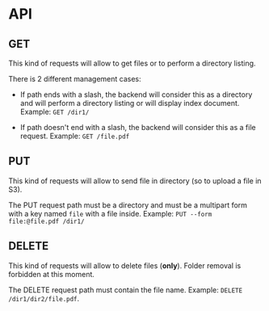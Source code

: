 # API

## GET

This kind of requests will allow to get files or to perform a directory listing.

There is 2 different management cases:

- If path ends with a slash, the backend will consider this as a directory and will perform a directory listing or will display index document.
  Example: `GET /dir1/`

- If path doesn't end with a slash, the backend will consider this as a file request. Example: `GET /file.pdf`

## PUT

This kind of requests will allow to send file in directory (so to upload a file in S3).

The PUT request path must be a directory and must be a multipart form with a key named `file` with a file inside.
Example: `PUT --form file:@file.pdf /dir1/`

## DELETE

This kind of requests will allow to delete files (**only**). Folder removal is forbidden at this moment.

The DELETE request path must contain the file name. Example: `DELETE /dir1/dir2/file.pdf`.
